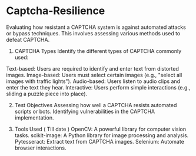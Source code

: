 # Captcha-Resilience
Evaluating how resistant a CAPTCHA system is against automated attacks or bypass techniques. This involves assessing various methods used to defeat CAPTCHA.

1.  CAPTCHA Types
Identify the different types of CAPTCHA commonly used:

Text-based: Users are required to identify and enter text from distorted images.
Image-based: Users must select certain images (e.g., "select all images with traffic lights").
Audio-based: Users listen to audio clips and enter the text they hear.
Interactive: Users perform simple interactions (e.g., sliding a puzzle piece into place).

2.  Test Objectives
Assessing how well a CAPTCHA resists automated scripts or bots.
Identifying vulnerabilities in the CAPTCHA implementation.

3.  Tools Used ( Till date )
OpenCV: A powerful library for computer vision tasks.
scikit-image: A Python library for image processing and analysis.
Pytesseract: Extract text from CAPTCHA images.
Selenium: Automate browser interactions.



